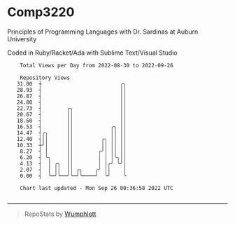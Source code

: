 # Comp3220

Principles of Programming Languages with Dr. Sardinas at Auburn University

Coded in Ruby/Racket/Ada with Sublime Text/Visual Studio

```
    Total Views per Day from 2022-08-30 to 2022-09-26

    Repository Views
   31.00  ┼                         ╭╮
   28.93  ┤                         ││
   26.87  ┤                         ││
   24.80  ┤                         ││
   22.73  ┤        ╭╮               ││
   20.67  ┤        ││               ││
   18.60  ┤        ││               ││
   16.53  ┤        ││            ╭╮ ││
   14.47  ┤╭╮      ││            ││ ││
   12.40  ┤││      ││         ╭╮ ││ ││
   10.33  ┼╯│      ││         ││ ││ ││
    8.27  ┤ │      ││        ╭╯│ ││ ││
    6.20  ┤ ╰╮     ││        │ │ │╰╮││
    4.13  ┤  │ ╭╮  ││        │ │╭╯ ╰╯│
    2.07  ┤  │ ││  ││ ╭╮    ╭╯ ││    │
    0.00  ┤  ╰─╯╰──╯╰─╯╰────╯  ╰╯    ╰

    Chart last updated - Mon Sep 26 00:36:58 2022 UTC
    
```

---

> RepoStats by [Wumphlett](https://github.com/Wumphlett)
